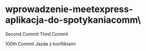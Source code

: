 # wprowadzenie-meetexpress-aplikacja-do-spotykaniacomm\

Second Commit
Third Commit

100th Commit
Jazda z konfliktami
